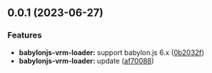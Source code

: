 ## 0.0.1 (2023-06-27)


### Features

* **babylonjs-vrm-loader:** support babylon.js 6.x ([0b2032f](https://github.com/Spencer17x/arca/commit/0b2032f2b9e1ebe7ceb961ef2b4f4dd77b05f940))
* **babylonjs-vrm-loader:** update ([af70088](https://github.com/Spencer17x/arca/commit/af70088179470e3b7cc9a71148e7cfc110f1ad9a))



